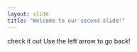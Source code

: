 ```yaml
---
layout: slide
title: "Welcome to our second slide!"
---
```

check it out
Use the left arrow to go back!

